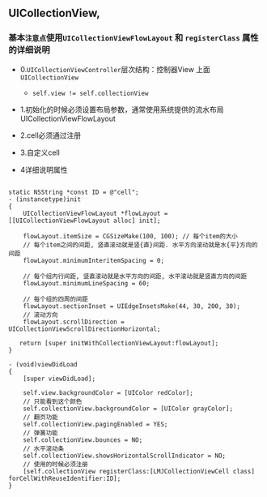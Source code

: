 ## UICollectionView,

### 基本`注意点`使用`UICollectionViewFlowLayout` 和 `registerClass` 属性的详细说明



-  0.`UICollectionViewController`层次结构：控制器View 上面`UICollectionView`
    -  `self.view != self.collectionView`

- 1.初始化的时候必须设置布局参数，通常使用系统提供的流水布局UICollectionViewFlowLayout

- 2.cell必须通过注册

- 3.自定义cell

- 4详细说明属性

```objc

static NSString *const ID = @"cell";
- (instancetype)init
{
    UICollectionViewFlowLayout *flowLayout = [[UICollectionViewFlowLayout alloc] init];

    flowLayout.itemSize = CGSizeMake(100, 100); // 每个item的大小
    // 每个item之间的间距, 竖直滚动就是竖{直}间距. 水平方向滚动就是水{平}方向的间距
    flowLayout.minimumInteritemSpacing = 0;

    // 每个组内行间距, 竖直滚动就是水平方向的间距, 水平滚动就是竖直方向的间距
    flowLayout.minimumLineSpacing = 60;

    // 每个组的四周的间距
    flowLayout.sectionInset = UIEdgeInsetsMake(44, 30, 200, 30);
    // 滚动方向
    flowLayout.scrollDirection = UICollectionViewScrollDirectionHorizontal;

   return [super initWithCollectionViewLayout:flowLayout];
}

- (void)viewDidLoad
{
    [super viewDidLoad];

    self.view.backgroundColor = [UIColor redColor];
    // 只能看到这个颜色
    self.collectionView.backgroundColor = [UIColor grayColor];
    // 翻页功能
    self.collectionView.pagingEnabled = YES;
    // 弹簧功能
    self.collectionView.bounces = NO;
    // 水平滚动条
    self.collectionView.showsHorizontalScrollIndicator = NO;
    // 使用的时候必须注册
    [self.collectionView registerClass:[LMJCollectionViewCell class] forCellWithReuseIdentifier:ID];
}

```



